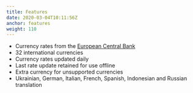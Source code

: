 ```yaml
---
title: Features
date: 2020-03-04T10:11:56Z
anchor: features
weight: 110
---
```



 * Currency rates from the [European Central Bank][1]
 * 32 international currencies
 * Currency rates updated daily
 * Last rate update retained for use offline
 * Extra currency for unsupported currencies
 * Ukrainian, German, Italian, French, Spanish, Indonesian and Russian
   translation

[1]: https://www.ecb.europa.eu/stats/policy_and_exchange_rates/euro_reference_exchange_rates/html/index.en.html
